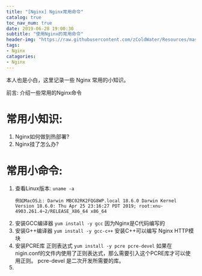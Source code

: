 ```yaml
---
title: "[Nginx] Nginx常用命令"
catalog: true
toc_nav_num: true
date: 2019-06-28 19:00:30
subtitle: "使用Nginx的常用命令"
header-img: "https://raw.githubusercontent.com/zColdWater/Resources/master/Images/girl-min.png"
tags:
- Nginx
catagories:
- Nginx
---
```


本人也是小白，这里记录一些 Nginx 常用的小知识。

前言: 介绍一些常用的Nginx命令

常用小知识:
=======

1. Nginx如何做到热部署?
2. Nginx挂了怎么办?



常用小命令:
=======
1. 查看Linux版本: `uname -a` 
    ```
    例如MacOS上: Darwin MBC02RK2FQG8WP.local 18.6.0 Darwin Kernel Version 18.6.0: Thu Apr 25 23:16:27 PDT 2019; root:xnu-4903.261.4~2/RELEASE_X86_64 x86_64
    ```
2. 安装GCC编译器 `yum install -y gcc` 因为Nginx是C代码编写的
3. 安装G++编译器 `yum install -y gcc-c++` 安装C++可以编写 Nginx HTTP模块
4. 安装PCRE库 正则表达式 `yum install -y pcre pcre-devel` 如果在nigin.conf的文件内使用了正则表达式，那么需要引入这个PCRE库才可以使用正则。 pcre-devel 是二次开发所需要的库。
5. 




